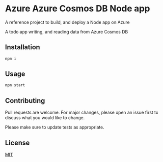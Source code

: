 # Azure Azure Cosmos DB Node app

A reference project to build, and deploy a Node app on Azure

A todo app writing, and reading data from Azure Cosmos DB

## Installation

```bash
npm i
```

## Usage

```bash
npm start
```

## Contributing
Pull requests are welcome. For major changes, please open an issue first to discuss what you would like to change.

Please make sure to update tests as appropriate.

## License
[MIT](https://choosealicense.com/licenses/mit/)
